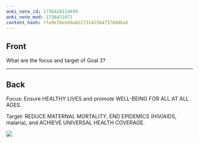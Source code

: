 ```yaml
---
anki_note_id: 1736428114899
anki_note_mod: 1736431071
content_hash: ffa9e7bedd9a822731415b4737d486a5
---
```


## Front

What are the focus and target of Goal 3?

<hr/>

## Back

Focus: Ensure HEALTHY LIVES and promote WELL-BEING FOR ALL AT ALL AGES.  
  
Target: REDUCE MATERNAL MORTALITY, END EPIDEMICS (HIV/AIDS, malaria), and ACHIEVE UNIVERSAL HEALTH COVERAGE.  
  
![](paste-4031c1fed016a4e2076489bc957f59668328a48e.jpg)